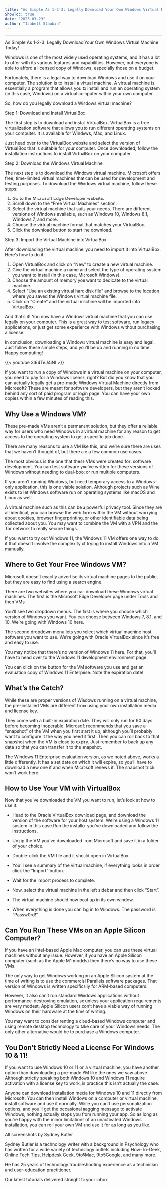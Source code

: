 ```yaml
---
title: "As Simple As 1-2-3: Legally Download Your Own Windows Virtual Machine Today!"
ShowToc: true 
date: "2023-03-29"
author: "Isabell Staubin"
---
```

*****
As Simple As 1-2-3: Legally Download Your Own Windows Virtual Machine Today!

Windows is one of the most widely used operating systems, and it has a lot to offer with its various features and capabilities. However, not everyone is able to afford a licensed copy of Windows, especially those on a budget. 

Fortunately, there is a legal way to download Windows and use it on your computer. The solution is to install a virtual machine. A virtual machine is essentially a program that allows you to install and run an operating system (in this case, Windows) on a virtual computer within your own computer. 

So, how do you legally download a Windows virtual machine? 

Step 1: Download and Install VirtualBox

The first step is to download and install VirtualBox. VirtualBox is a free virtualization software that allows you to run different operating systems on your computer. It is available for Windows, Mac, and Linux. 

Just head over to the VirtualBox website and select the version of VirtualBox that is suitable for your computer. Once downloaded, follow the installation instructions to install VirtualBox on your computer. 

Step 2: Download the Windows Virtual Machine

The next step is to download the Windows virtual machine. Microsoft offers free, time-limited virtual machines that can be used for development and testing purposes. To download the Windows virtual machine, follow these steps:

1. Go to the Microsoft Edge Developer website.
2. Scroll down to the “Free Virtual Machines” section.
3. Select the virtual machine that suits your needs. There are different versions of Windows available, such as Windows 10, Windows 8.1, Windows 7, and more. 
4. Choose the virtual machine format that matches your VirtualBox. 
5. Click the download button to start the download.

Step 3: Import the Virtual Machine into VirtualBox

After downloading the virtual machine, you need to import it into VirtualBox. Here’s how to do it:

1. Open VirtualBox and click on “New” to create a new virtual machine.
2. Give the virtual machine a name and select the type of operating system you want to install (in this case, Microsoft Windows).
3. Choose the amount of memory you want to dedicate to the virtual machine. 
4. Select “Use an existing virtual hard disk file” and browse to the location where you saved the Windows virtual machine file.
5. Click on “Create” and the virtual machine will be imported into VirtualBox. 

And that’s it! You now have a Windows virtual machine that you can use legally on your computer. This is a great way to test software, run legacy applications, or just get some experience with Windows without purchasing a license. 

In conclusion, downloading a Windows virtual machine is easy and legal. Just follow these simple steps, and you’ll be up and running in no time. Happy computing!

{{< youtube 3I64TeJ4iNI >}} 



If you want to run a copy of Windows in a virtual machine on your computer, you need to pay for a Windows license, right? But did you know that you can actually legally get a pre-made Windows Virtual Machine directly from Microsoft? These are meant for software developers, but they aren’t locked behind any sort of paid program or login page. You can have your own copies within a few minutes of reading this.
 
## Why Use a Windows VM?
 
These pre-made VMs aren’t a permanent solution, but they offer a reliable way for users who need Windows in a virtual machine for any reason to get access to the operating system to get a specific job done.
 
There are many reasons to use a VM like this, and we’re sure there are uses that we haven’t thought of, but there are a few common use cases.
 
The most obvious is the one that these VMs were created for: software development. You can test software you’ve written for these versions of Windows without needing to dual-boot or run multiple computers.
 
If you aren’t running Windows, but need temporary access to a Windows-only application, this is one viable solution. Although projects such as Wine exists to let Windows software run on operating systems like macOS and Linux as well.
 
A virtual machine such as this can be a powerful privacy tool. Since they are all identical, you can browse the web form within the VM without worrying about cookies, browser fingerprinting, or other identifiable data being collected about you. You may want to combine the VM with a VPN and the Tor network to really secure things.
 
If you want to try out Windows 11, the Windows 11 VM offers one way to do it that doesn’t involve the complexity of trying to install Windows into a VM manually.
 
## Where to Get Your Free Windows VM?
 
Microsoft doesn’t exactly advertise its virtual machine pages to the public, but they are easy to find using a search engine.
 
There are two websites where you can download these Windows virtual machines. The first is the Microsoft Edge Developer page under Tools and then VMs
 
You’ll see two dropdown menus. The first is where you choose which version of Windows you want. You can choose between Windows 7, 8.1, and 10. We’re going with Windows 10 here.
 
The second dropdown menu lets you select which virtual machine host software you want to use. We’re going with Oracle VirtualBox since it’s free and easy to use.
 
You may notice that there’s no version of Windows 11 here. For that, you’ll have to head over to the Windows 11 development environment page. 
 
You can click on the button for the VM software you use and get an evaluation copy of Windows 11 Enterprise. Note the expiration date!
 
## What’s the Catch?
 
While these are proper versions of Windows running on a virtual machine, the pre-installed VMs are different from using your own installation media and license key.
 
They come with a built-in expiration date. They will only run for 90 days before becoming inoperable. Microsoft recommends that you save a “snapshot” of the VM when you first start it up, although you’ll probably want to configure it the way you need it first. Then you can roll back to that snapshot when the VM is close to expiry. Just remember to back up any data so that you can transfer it to the snapshot.
 
The Windows 11 Enterprise evaluation version, as we noted above, works a little differently. It has a set date on which it will expire, so you’ll have to download a new one if and when Microsoft renews it. The snapshot trick won’t work here.
 
## How to Use Your VM with VirtualBox
 
Now that you’ve downloaded the VM you want to run, let’s look at how to use it.
 
- Head to the Oracle VirtualBox download page, and download the version of the software for your host system. We’re using a Windows 11 system in this case.Run the installer you’ve downloaded and follow the instructions.

 
- Unzip the VM you’ve downloaded from Microsoft and save it in a folder of your choice.

 
- Double-click the VM file and it should open in VirtualBox.

 
- You’ll see a summary of the virtual machine, if everything looks in order click the “Import” button.

 
- Wait for the import process to complete.

 
- Now, select the virtual machine in the left sidebar and then click “Start”.

 
- The virtual machine should now boot up in its own window.

 
- When everything is done you can log in to Windows. The password is “Passw0rd!”

 
## Can You Run These VMs on an Apple Silicon Computer?
 
If you have an Intel-based Apple Mac computer, you can use these virtual machines without any issue. However, if you have an Apple Silicon computer (such as the Apple M1 models) then there’s no way to use these VMs.
 
The only way to get Windows working on an Apple Silicon system at the time of writing is to use the commercial Parallels software packages. That version of Windows is written specifically for ARM-based computers. 
 
However, it also can’t run standard Windows applications without performance-destroying emulation, so unless your application requirements are very modest, Apple Silicon users don’t have a viable way of running Windows on their hardware at the time of writing.
 
You may want to consider renting a cloud-based Windows computer and using remote desktop technology to take care of your Windows needs. The only other alternative would be to purchase a Windows computer.
 
## You Don’t Strictly Need a License For Windows 10 & 11!
 
If you want to use Windows 10 or 11 on a virtual machine, you have another option than downloading a pre-made VM like the ones we saw above. Although strictly speaking both Windows 10 and Windows 11 require activation with a license key to work, in practice this isn’t actually the case.
 
Anyone can download installation media for Windows 10 and 11 directly from Microsoft. You can then install Windows on a computer or virtual machine, install software and use it normally. While you can’t use personalization options, and you’ll get the occasional nagging message to activate Windows, nothing actually stops you from running your app. So as long as you’re happy with the minor limitations of an unactivated Windows installation, you can roll your own VM and use it for as long as you like.
 
All screenshots by Sydney Butler
 
Sydney Butler is a technology writer with a background in Psychology who has written for a wide variety of technology outlets including  How-To-Geek, Online Tech Tips, Helpdesk Geek, 9to5Mac, 9to5Google, and many more.



He has 25 years of technology troubleshooting experience as a technician and user-education practitioner.
 
Our latest tutorials delivered straight to your inbox




